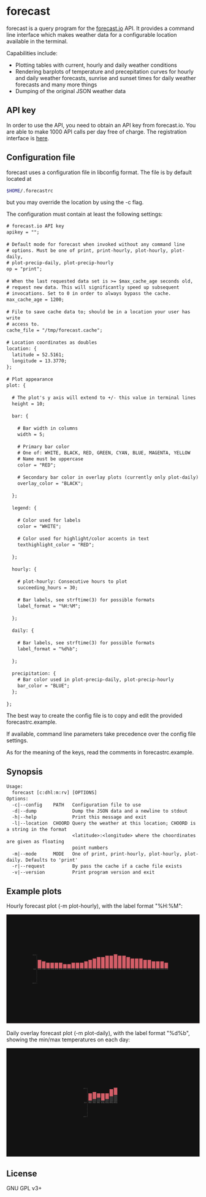 # forecast

forecast is a query program for the [forecast.io](https://forecast.io)
API. It provides a command line interface which makes weather data for a
configurable location available in the terminal.

Capabilities include:

* Plotting tables with current, hourly and daily weather conditions
* Rendering barplots of temperature and precepitation curves for hourly
  and daily weather forecasts, sunrise and sunset times for daily
  weather forecasts and many more things
* Dumping of the original JSON weather data

## API key

In order to use the API, you need to obtain an API key from forecast.io.
You are able to make 1000 API calls per day free of charge. The
registration interface is [here](https://developer.forecast.io/).

## Configuration file

forecast uses a configuration file in libconfig format. The file is by
default located at
```sh
$HOME/.forecastrc
```
but you may override the location by using the -c flag.

The configuration must contain at least the following settings:

```
# forecast.io API key
apikey = "";

# Default mode for forecast when invoked without any command line
# options. Must be one of print, print-hourly, plot-hourly, plot-daily,
# plot-precip-daily, plot-precip-hourly
op = "print";

# When the last requested data set is >= $max_cache_age seconds old,
# request new data. This will significantly speed up subsequent
# invocations. Set to 0 in order to always bypass the cache.
max_cache_age = 1200;

# File to save cache data to; should be in a location your user has write
# access to.
cache_file = "/tmp/forecast.cache";

# Location coordinates as doubles
location: {
  latitude = 52.5161;
  longitude = 13.3770;
};

# Plot appearance
plot: {

  # The plot's y axis will extend to +/- this value in terminal lines
  height = 10;

  bar: {

    # Bar width in columns
    width = 5;

    # Primary bar color
    # One of: WHITE, BLACK, RED, GREEN, CYAN, BLUE, MAGENTA, YELLOW
    # Name must be uppercase
    color = "RED";

    # Secondary bar color in overlay plots (currently only plot-daily)
    overlay_color = "BLACK";

  };

  legend: {

    # Color used for labels
    color = "WHITE";

    # Color used for highlight/color accents in text
    texthighlight_color = "RED";

  };

  hourly: {

    # plot-hourly: Consecutive hours to plot
    succeeding_hours = 30;

    # Bar labels, see strftime(3) for possible formats
    label_format = "%H:%M";

  };

  daily: {

    # Bar labels, see strftime(3) for possible formats
    label_format = "%d%b";

  };

  precipitation: {
    # Bar color used in plot-precip-daily, plot-precip-hourly
    bar_color = "BLUE";
  };

};
```

The best way to create the config file is to copy and edit the provided
forecastrc.example.

If available, command line parameters take precedence over the config
file settings.

As for the meaning of the keys, read the comments in forecastrc.example.

## Synopsis

```
Usage:
  forecast [c:dhl:m:rv] [OPTIONS]
Options:
  -c|--config    PATH   Configuration file to use
  -d|--dump             Dump the JSON data and a newline to stdout
  -h|--help             Print this message and exit
  -l|--location  CHOORD Query the weather at this location; CHOORD is a string in the format
                        <latitude>:<longitude> where the choordinates are given as floating
                        point numbers
  -m|--mode      MODE   One of print, print-hourly, plot-hourly, plot-daily. Defaults to 'print'
  -r|--request          By pass the cache if a cache file exists
  -v|--version          Print program version and exit
```

## Example plots

Hourly forecast plot (-m plot-hourly), with the label format "%H:%M":

![plot-hourly](https://raw.githubusercontent.com/2ion/forecast/gh-pages/plot-hourly-example.png)

Daily overlay forecast plot (-m plot-daily), with the label format
"%d%b", showing the min/max temperatures on each day:

![plot-daily](https://raw.githubusercontent.com/2ion/forecast/gh-pages/plot-daily-example.png)

## License

GNU GPL v3+
